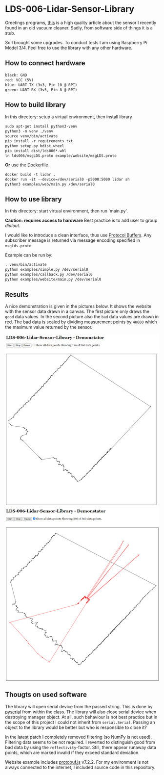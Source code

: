 # LDS-006-Lidar-Sensor-Library

Greetings programs, [this](https://www.jentsch.io/lds-006-lidar-sensor-reverse-engineering/) is a high quality article about the sensor I recently found in an old vacuum cleaner. Sadly, from software side of things it is a stub.

So I brought some upgrades. To conduct tests I am using Raspberry Pi Model 3/4. Feel free to use the library with any other hardware.

## How to connect hardware

```
black: GND
red: VCC (5V)
blue: UART TX (3v3, Pin 10 @ RPI)
green: UART RX (3v3, Pin 8 @ RPI)
```

## How to build library

In this directory: setup a virtual environment, then install library
```
sudo apt-get install python3-venv
python3 -m venv ./venv
source venv/bin/activate
pip install -r requirements.txt
python setup.py bdist_wheel
pip install dist/lds006*.whl
ln lds006/msgLDS.proto example/website/msgLDS.proto
```
**Or** use the Dockerfile
```
docker build -t lidar .
docker run -it --device=/dev/serial0 -p5000:5000 lidar sh
python3 examples/web/main.py /dev/serial0
```

## How to use  library

In this directory: start virtual environment, then run 'main.py'.

**Caution: requires access to hardware** Best practice is to add user to group *dialout*.

I would like to introduce a clean interface, thus use [Protocol Buffers](https://protobuf.dev/getting-started/pythontutorial/). Any subscriber message is returned via message encoding specified in `msgLds.proto`.

Example can be run by:

```
. venv/bin/activate
python examples/simple.py /dev/serial0
python examples/callback.py /dev/serial0
python examples/website/main.py /dev/serial0
```

## Results

A nice demonstration is given in the pictures below. It shows the website with the sensor data drawn in a canvas. The first picture only draws the `good` data values. In the second picture also the `bad` data values are drawn in red. The bad data is scaled by dividing measurement points by `40000` which the maximum value returned by the sensor.

![](images/lds_website.png)
![](images/lds_website_all.png)

## Thougts on used software

The library will open serial device from the passed string. This is done by [pyserial](https://pythonhosted.org/pyserial/) from within the class. The library will also close serial device when destroying manager object. At all, such behaviour is not best practice but in the scope of this project I could not inherit from `serial.Serial`. Passing an object to the library would be better but who is responsible to close it?

In the latest patch I completely removed filtering (so NumPy is not used). Filtering data seems to be not required. I reverted to distinguish good from bad data by using the `reflectivity`-factor. Still, there appear runaway data points, which are marked invalid if they exceed standard deviation.

Website example includes [protobuf.js](https://github.com/protobufjs/protobuf.js/) v7.2.2. For my environment is not always connected to the internet, I included source code in this repository.